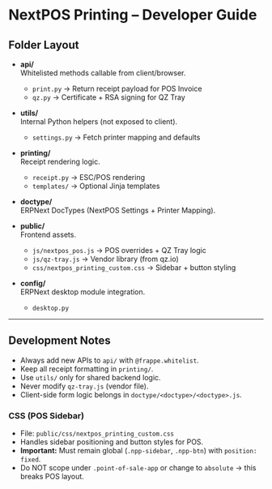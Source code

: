 # NextPOS Printing – Developer Guide

## Folder Layout

- **api/**  
  Whitelisted methods callable from client/browser.  
  - `print.py` → Return receipt payload for POS Invoice  
  - `qz.py` → Certificate + RSA signing for QZ Tray  

- **utils/**  
  Internal Python helpers (not exposed to client).  
  - `settings.py` → Fetch printer mapping and defaults  

- **printing/**  
  Receipt rendering logic.  
  - `receipt.py` → ESC/POS rendering  
  - `templates/` → Optional Jinja templates  

- **doctype/**  
  ERPNext DocTypes (NextPOS Settings + Printer Mapping).  

- **public/**  
  Frontend assets.  
  - `js/nextpos_pos.js` → POS overrides + QZ Tray logic  
  - `js/qz-tray.js` → Vendor library (from qz.io)  
  - `css/nextpos_printing_custom.css` → Sidebar + button styling  

- **config/**  
  ERPNext desktop module integration.  
  - `desktop.py`  

---

## Development Notes

- Always add new APIs to `api/` with `@frappe.whitelist`.  
- Keep all receipt formatting in `printing/`.  
- Use `utils/` only for shared backend logic.  
- Never modify `qz-tray.js` (vendor file).  
- Client-side form logic belongs in `doctype/<doctype>/<doctype>.js`.  

### CSS (POS Sidebar)
- File: `public/css/nextpos_printing_custom.css`
- Handles sidebar positioning and button styles for POS.
- **Important:** Must remain global (`.npp-sidebar`, `.npp-btn`) with `position: fixed`.
- Do NOT scope under `.point-of-sale-app` or change to `absolute` → this breaks POS layout.
